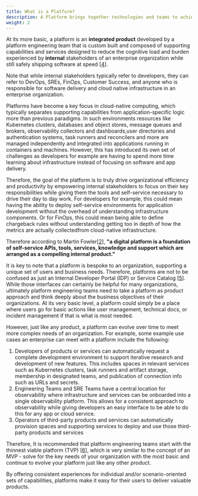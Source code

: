 ```yaml
---
title: What is a Platform?
description: A Platform brings together technologies and teams to achieve business outcomes
weight: 2
---
```


<!-- ## <i class="fas fa-users"></i> People  -->

At its more basic, a platform is an **integrated product** developed by a 
platform engineering team that is custom built and composed of supporting 
capabilities and services designed to reduce the cognitive load and burden 
experienced by **internal** stakeholders of an enterprise organization 
while still safely shipping software at speed [[4]]. 

Note that while internal stakeholders typically refer to developers, they can 
refer to DevOps, SREs, FinOps, Customer Success, and anyone who is responsible 
for software delivery and cloud native infrastructure in an enterprise organization. 

Platforms have become a key focus in cloud-native computing, which typically
separates supporting capabilities from application-specific logic more than
previous paradigms. In such environments resources like Kubernetes clusters, 
databases and object stores, message queues and brokers, observability collectors
and dashboards,user directories and authentication systems, task runners and reconcilers and
more are managed independently and integrated into applications running in
containers and machines. However, this has introduced its own set of challenges as 
developers for example are having to spend more time learning about infrastructure 
instead of focusing on software and app delivery.

Therefore, the goal of the platform is to truly drive
organizational efficiency and productivity by empowering internal stakeholders to 
focus on their key responsibilities while giving them the tools and self-service 
necessary to drive their day to day work. For developers for example, this could mean
having the ability to deploy self-service environments for application development without 
the overhead of understanding infrastructure components. Or for FinOps, this could
mean being able to define chargeback rules without understanding getting too in depth of 
how the metrics are actually collectedfrom cloud-native infrastructure. 

Therefore according to Martin Fowler[[2]], **"a digital platform is a foundation of self-service APIs, tools, services, 
knowledge and support which are arranged as a compelling internal product."**

It is key to note that a platform is bespoke to an organization, supporting 
a unique set of users and business needs. Therefore, platforms are not to be confused 
as just an Internal Developer Portal (IDP) or Service Catalog [[5]]. While those interfaces 
can certainly be helpful for many organizations, ultimately platform engineering teams
need to take a platform as product approach and think deeply about the business objectives 
of their organizations. At its very basic level, a platform could simply be a place where 
users go for basic actions like user management, technical docs, or incident management if that 
is what is most needed.
 
However, just like any product, a platform can evolve over time to meet more complex needs of an organization. 
For example, some example use cases an enterprise can meet with a platform include the following:

1. Developers of products or services can automatically request a complete 
   development environment to support iterative research and development of new 
   features. This includes spaces in relevant services such as Kubernetes clusters, 
   task runners and artifact storage, membership in designated teams, and publication of connection 
   info such as URLs and secrets.
1. Engineering Teams and SRE Teams have a central location for observability where infrastructure
	and services can be onboarded into a single observability platform. 
	This allows for a consistent approach to observability while giving developers 
	an easy interface to be able to do this for any app or cloud service.
1. Operators of third-party products and services can automatically provision 
   spaces and supporting services to deploy and use those third-party products and 
   services
   
Therefore, It is recommended that platform engineering teams start with the thinnest viable platform (TVP) [[6]], 
which is very similar to the concept of an MVP - solve
for the key needs of your organization with the most basic and continue to evolve your platform just like 
any other product. 

By offering consistent experiences for individual and/or scenario-oriented sets 
of capabilities, platforms make it easy for their users to deliver valuable products.

[1]: https://www.atlassian.com/devops/frameworks/team-topologies
[2]: https://martinfowler.com/articles/talk-about-platforms.html
[3]: https://thenewstack.io/platform-as-a-product-true-devops/
[4]: https://thenewstack.io/platform-engineering-in-2023-doing-more-with-less/
[5]: https://thenewstack.io/platform-engineering-is-not-about-building-fancy-uis/
[6]: https://teamtopologies.com/key-concepts-content/what-is-a-thinnest-viable-platform-tvp